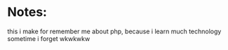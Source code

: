 Notes:
======
this i make for remember me about php, because i learn much technology sometime i forget wkwkwkw